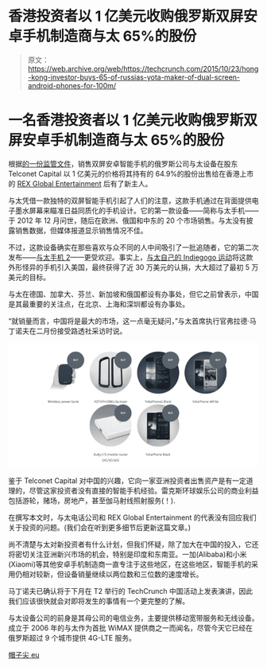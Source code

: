 # 香港投资者以 1 亿美元收购俄罗斯双屏安卓手机制造商与太 65%的股份 

> 原文：<https://web.archive.org/web/https://techcrunch.com/2015/10/23/hong-kong-investor-buys-65-of-russias-yota-maker-of-dual-screen-android-phones-for-100m/>

# 一名香港投资者以 1 亿美元收购俄罗斯双屏安卓手机制造商与太 65%的股份

根据[的一份监管文件](https://web.archive.org/web/20221208065720/http://www.hkexnews.hk/listedco/listconews/sehk/2015/1019/LTN20151019121.PDF)，销售双屏安卓智能手机的俄罗斯公司与太设备在股东 Telconet Capital 以 1 亿美元的价格将其持有的 64.9%的股份出售给在香港上市的 [REX Global Entertainment](https://web.archive.org/web/20221208065720/http://www.rex-ent.com/en) 后有了新主人。

与太凭借一款独特的双屏智能手机引起了人们的注意，这款手机通过在背面提供电子墨水屏幕来瞄准日益同质化的手机设计。它的第一款设备——简称与太手机——于 2012 年 12 月问世，随后在欧洲、俄国和中东的 20 个市场销售。与太没有披露销售数据，但媒体报道显示销售情况不佳。

不过，这款设备确实在那些喜欢与众不同的人中间吸引了一批追随者，它的第二次发布——[与太手机 2](https://web.archive.org/web/20221208065720/https://beta.techcrunch.com/2014/02/23/next-gen-yotaphone/)——更受欢迎。事实上，[与太自己的 Indiegogo 运动](https://web.archive.org/web/20221208065720/https://beta.techcrunch.com/2015/05/19/yota-launches-crowdfunder-to-get-its-duel-screen-e-ink-smartphone-to-the-u-s/)将这款外形怪异的手机引入美国，最终获得了近 30 万美元的认捐，大大超过了最初 5 万美元的目标。

与太在德国、加拿大、芬兰、新加坡和俄国都设有办事处，但它之前曾表示，中国是其最重要的关注点，在北京、上海和深圳都设有办事处。

“就销量而言，中国将是最大的市场，这一点毫无疑问，”与太首席执行官弗拉德·马丁诺夫在二月份接受路透社采访时说。

![Screenshot 2015-10-23 17.29.38](img/a7461369f3c45742aa3a81605369650d.png)

鉴于 Telconet Capital 对中国的兴趣，它向一家亚洲投资者出售资产是有一定道理的，尽管这家投资者没有直接的智能手机经验。雷克斯环球娱乐公司的商业利益包括游轮，赌场，房地产，甚至伽马射线照射服务(！).

在撰写本文时，与太电话公司和 REX Global Entertainment 的代表没有回应我们关于投资的问题。(我们会在听到更多细节后更新这篇文章。)

尚不清楚与太对新投资者有什么计划，但我们怀疑，除了加大在中国的投入，它还将密切关注亚洲新兴市场的机会，特别是印度和东南亚。一加(Alibaba)和小米(Xiaomi)等其他安卓手机制造商一直专注于这些地区，在这些地区，智能手机的采用仍相对较新，但设备销量继续以两位数和三位数的速度增长。

马丁诺夫已确认将于下月在 T2 举行的 TechCrunch 中国活动上发表演讲，因此我们应该很快就会对即将发生的事情有一个更完整的了解。

与太设备公司的前身是其母公司的电信业务，主要提供移动宽带服务和无线设备。成立于 2006 年的与太作为首批 WiMAX 提供商之一而闻名，尽管今天它已经在俄罗斯超过 9 个城市提供 4G-LTE 服务。

[帽子尖 eu](https://web.archive.org/web/20221208065720/http://tech.eu/brief/hong-kong-company-buys-65-of-russias-yota-devices-for-100-million/)